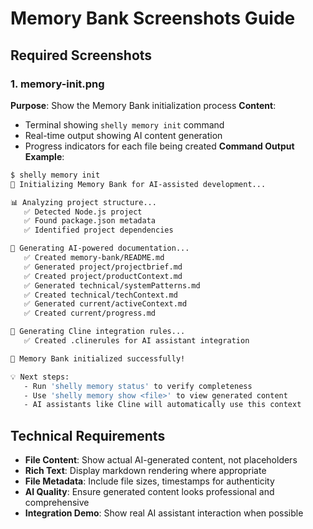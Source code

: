 # Memory Bank Screenshots Guide

## Required Screenshots

### 1. memory-init.png

**Purpose**: Show the Memory Bank initialization process
**Content**:

- Terminal showing `shelly memory init` command
- Real-time output showing AI content generation
- Progress indicators for each file being created
  **Command Output Example**:

```bash
$ shelly memory init
🧠 Initializing Memory Bank for AI-assisted development...

📊 Analyzing project structure...
   ✅ Detected Node.js project
   ✅ Found package.json metadata
   ✅ Identified project dependencies

🤖 Generating AI-powered documentation...
   ✅ Created memory-bank/README.md
   ✅ Generated project/projectbrief.md
   ✅ Created project/productContext.md
   ✅ Generated technical/systemPatterns.md
   ✅ Created technical/techContext.md
   ✅ Generated current/activeContext.md
   ✅ Created current/progress.md

📝 Generating Cline integration rules...
   ✅ Created .clinerules for AI assistant integration

🎉 Memory Bank initialized successfully!

💡 Next steps:
   - Run 'shelly memory status' to verify completeness
   - Use 'shelly memory show <file>' to view generated content
   - AI assistants like Cline will automatically use this context
```

## Technical Requirements

- **File Content**: Show actual AI-generated content, not placeholders
- **Rich Text**: Display markdown rendering where appropriate
- **File Metadata**: Include file sizes, timestamps for authenticity
- **AI Quality**: Ensure generated content looks professional and comprehensive
- **Integration Demo**: Show real AI assistant interaction when possible
